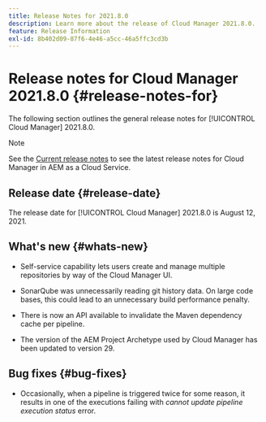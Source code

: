 ```yaml
---
title: Release Notes for 2021.8.0
description: Learn more about the release of Cloud Manager 2021.8.0.
feature: Release Information
exl-id: 8b402d09-87f6-4e46-a5cc-46a5ffc3cd3b
---
```

# Release notes for Cloud Manager 2021.8.0 {#release-notes-for}

The following section outlines the general release notes for [!UICONTROL Cloud Manager] 2021.8.0.

>[!NOTE]
>See the [Current release notes](https://experienceleague.adobe.com/en/docs/experience-manager-cloud-service/content/release-notes/cloud-manager/current#getting-access) to see the latest release notes for Cloud Manager in AEM as a Cloud Service.

## Release date {#release-date}

The release date for [!UICONTROL Cloud Manager] 2021.8.0 is August 12, 2021.


## What's new {#whats-new}

* Self-service capability lets users create and manage multiple repositories by way of the Cloud Manager UI.

* SonarQube was unnecessarily reading git history data. On large code bases, this could lead to an unnecessary build performance penalty.

* There is now an API available to invalidate the Maven dependency cache per pipeline.

* The version of the AEM Project Archetype used by Cloud Manager has been updated to version 29. 

## Bug fixes {#bug-fixes}

* Occasionally, when a pipeline is triggered twice for some reason, it results in one of the executions failing with *cannot update pipeline execution status* error.
